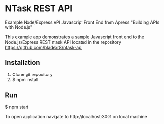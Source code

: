 # NTask REST API
Example Node/Express API Javascript Front End from Apress "Building APIs with Node.js"

This example app demonstrates a sample Javascript front end to the Node.js/Express REST ntask API
located in the repository https://github.com/bladexr8/ntask-api

## Installation
1. Clone git repository
2. $ npm install

## Run
$ npm start

To open application navigate to http://localhost:3001 on local machine